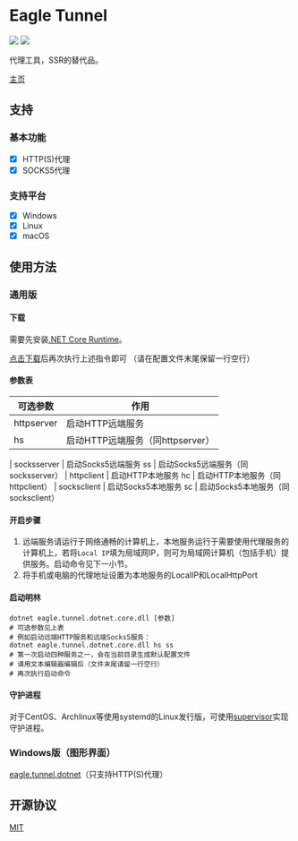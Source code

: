 # Eagle Tunnel

![](https://img.shields.io/badge/language-csharp-blue.svg) [![](https://travis-ci.org/eaglexiang/eagle.tunnel.dotnet.core.svg?branch=master)](https://travis-ci.org/eaglexiang/eagle.tunnel.dotnet.core)

代理工具，SSR的替代品。

[主页](https://www.eaglexiang.org/eagle-tunnel)

## 支持

### 基本功能

- [x] HTTP(S)代理
- [x] SOCKS5代理

### 支持平台

- [x] Windows
- [x] Linux
- [x] macOS

## 使用方法

### 通用版

#### 下载

需要先安装[.NET Core Runtime](https://www.microsoft.com/net/download/)。

[点击下载](https://github.com/eaglexiang/eagle.tunnel.dotnet.core/raw/bin/eagle-tunnel.zip)后再次执行上述指令即可 （请在配置文件末尾保留一行空行）

#### 参数表

可选参数 | 作用
--- | ---
httpserver | 启动HTTP远端服务
hs | 启动HTTP远端服务（同httpserver）
 |
socksserver | 启动Socks5远端服务
ss | 启动Socks5远端服务（同socksserver）
 |
httpclient | 启动HTTP本地服务
hc | 启动HTTP本地服务（同httpclient）
 |
socksclient | 启动Socks5本地服务
sc | 启动Socks5本地服务（同socksclient）

#### 开启步骤

1. 远端服务请运行于网络通畅的计算机上，本地服务运行于需要使用代理服务的计算机上，若将`Local IP`填为局域网IP，则可为局域网计算机（包括手机）提供服务。启动命令见下一小节。
1. 将手机或电脑的代理地址设置为本地服务的LocalIP和LocalHttpPort

#### 启动明林

```shell
dotnet eagle.tunnel.dotnet.core.dll [参数]
# 可选参数见上表
# 例如启动远端HTTP服务和远端Socks5服务：
dotnet eagle.tunnel.dotnet.core.dll hs ss
# 第一次启动四种服务之一，会在当前目录生成默认配置文件
# 请用文本编辑器编辑后（文件末尾请留一行空行）
# 再次执行启动命令
```

#### 守护进程

对于CentOS、Archlinux等使用systemd的Linux发行版，可使用[supervisor](http://supervisord.org/)实现守护进程。

### Windows版（图形界面）

[eagle.tunnel.dotnet](https://github.com/eaglexiang/eagle.tunnel.dotnet)（只支持HTTP(S)代理）

## 开源协议

[MIT](./LICENSE)
